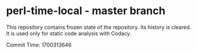 # perl-time-local - master branch

This repository contains frozen state of the repository.
Its history is cleared. It is used only for static code
analysis with Codacy.

Commit Time: 1700313646